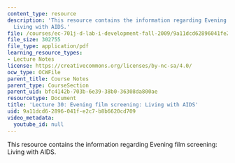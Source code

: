 ```yaml
---
content_type: resource
description: 'This resource contains the information regarding Evening film screening:
  Living with AIDS.'
file: /courses/ec-701j-d-lab-i-development-fall-2009/9a11dcd62896041fe2c7b8b6620cd709_MITEC_701JF09_lec30_nb.pdf
file_size: 302755
file_type: application/pdf
learning_resource_types:
- Lecture Notes
license: https://creativecommons.org/licenses/by-nc-sa/4.0/
ocw_type: OCWFile
parent_title: Course Notes
parent_type: CourseSection
parent_uid: bfc4142b-703b-6e39-38b0-36308da800ae
resourcetype: Document
title: 'Lecture 30: Evening film screening: Living with AIDS'
uid: 9a11dcd6-2896-041f-e2c7-b8b6620cd709
video_metadata:
  youtube_id: null
---
```

This resource contains the information regarding Evening film screening: Living with AIDS.